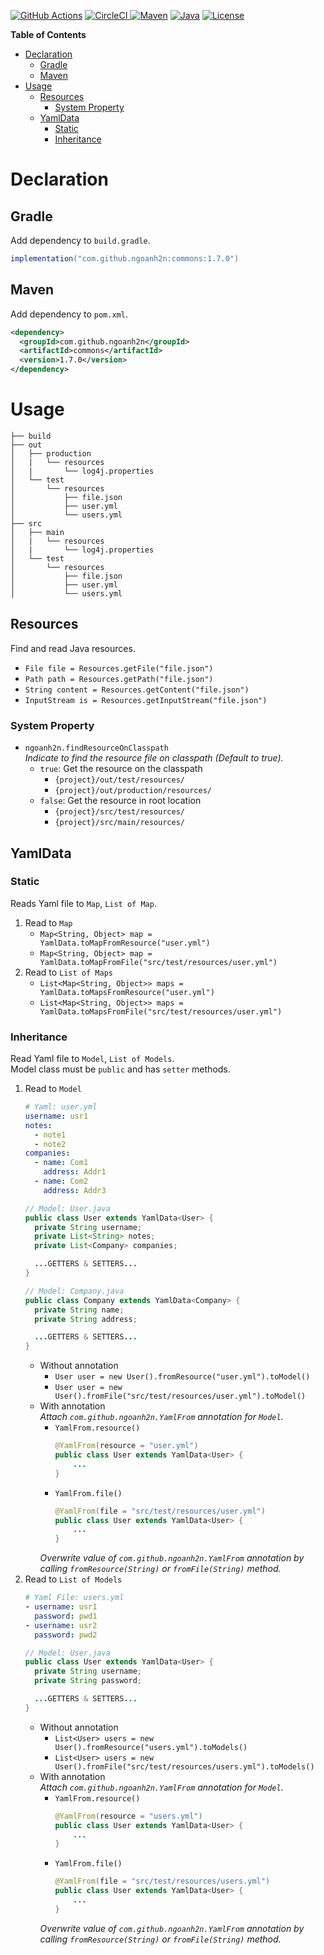 [![GitHub Actions](https://img.shields.io/github/actions/workflow/status/ngoanh2n/commons/build.yml?logo=github&label=GitHub%20Actions)](https://github.com/ngoanh2n/commons/actions/workflows/build.yml)
[![CircleCI](https://img.shields.io/circleci/build/github/ngoanh2n/commons?token=CCIPRJ_V9AVYTzVyEF9A9GMsVD9oF_2ce0fb3410ce42dfee9d8d854bae69d56f206df6&logo=circleci&label=CircleCI)
](https://dl.circleci.com/status-badge/redirect/gh/ngoanh2n/commons/tree/master)
[![Maven](https://img.shields.io/maven-central/v/com.github.ngoanh2n/commons?label=Maven&color=%23276BC0)](https://mvnrepository.com/artifact/com.github.ngoanh2n/commons/1.6.0)
[![Java](https://img.shields.io/badge/Java-17-orange)](https://adoptium.net)
[![License](https://img.shields.io/badge/License-MIT-blueviolet.svg)](https://opensource.org/licenses/MIT)

**Table of Contents**
<!-- TOC -->
* [Declaration](#declaration)
  * [Gradle](#gradle)
  * [Maven](#maven)
* [Usage](#usage)
  * [Resources](#resources)
    * [System Property](#system-property)
  * [YamlData](#yamldata)
    * [Static](#static)
    * [Inheritance](#inheritance)
<!-- TOC -->

# Declaration
## Gradle
Add dependency to `build.gradle`.
```gradle
implementation("com.github.ngoanh2n:commons:1.7.0")
```

## Maven
Add dependency to `pom.xml`.
```xml
<dependency>
  <groupId>com.github.ngoanh2n</groupId>
  <artifactId>commons</artifactId>
  <version>1.7.0</version>
</dependency>
```

# Usage
```
├── build
├── out
│   ├── production
│   |   └── resources
│   |       └── log4j.properties
│   └── test
│       └── resources
│           ├── file.json
│           ├── user.yml
│           └── users.yml
├── src
│   ├── main
│   |   └── resources
│   |       └── log4j.properties
│   └── test
│       └── resources
│           ├── file.json
│           ├── user.yml
│           └── users.yml
```

## Resources
Find and read Java resources.
- `File file = Resources.getFile("file.json")`
- `Path path = Resources.getPath("file.json")`
- `String content = Resources.getContent("file.json")`
- `InputStream is = Resources.getInputStream("file.json")`

### System Property
- `ngoanh2n.findResourceOnClasspath`<br>
  _Indicate to find the resource file on classpath (Default to true)._
  + `true`: Get the resource on the classpath
    + `{project}/out/test/resources/`
    + `{project}/out/production/resources/`
  + `false`: Get the resource in root location
    + `{project}/src/test/resources/`
    + `{project}/src/main/resources/`

## YamlData
### Static
Reads Yaml file to `Map`, `List of Map`.
1. Read to `Map`
   - `Map<String, Object> map = YamlData.toMapFromResource("user.yml")`
   - `Map<String, Object> map = YamlData.toMapFromFile("src/test/resources/user.yml")`
2. Read to `List of Maps`
   - `List<Map<String, Object>> maps = YamlData.toMapsFromResource("user.yml")`
   - `List<Map<String, Object>> maps = YamlData.toMapsFromFile("src/test/resources/user.yml")`

### Inheritance
Read Yaml file to `Model`, `List of Models`.<br>
Model class must be `public` and has `setter` methods.
1. Read to `Model`
    ```yml
    # Yaml: user.yml
    username: usr1
    notes:
      - note1
      - note2
    companies:
      - name: Com1
        address: Addr1
      - name: Com2
        address: Addr3
    ```
    ```java
    // Model: User.java
    public class User extends YamlData<User> {
      private String username;
      private List<String> notes;
      private List<Company> companies;
    
      ...GETTERS & SETTERS...
    }
    ```
    ```java
    // Model: Company.java
    public class Company extends YamlData<Company> {
      private String name;
      private String address;
    
      ...GETTERS & SETTERS...
    }
    ```
    - Without annotation
      - `User user = new User().fromResource("user.yml").toModel()`
      - `User user = new User().fromFile("src/test/resources/user.yml").toModel()`
    - With annotation<br>
      _Attach `com.github.ngoanh2n.YamlFrom` annotation for `Model`._
      - `YamlFrom.resource()`
        ```java
        @YamlFrom(resource = "user.yml")
        public class User extends YamlData<User> {
            ...  
        }
        ```
      - `YamlFrom.file()`
        ```java
        @YamlFrom(file = "src/test/resources/user.yml")
        public class User extends YamlData<User> {
            ...  
        }
        ```
      _Overwrite value of `com.github.ngoanh2n.YamlFrom` annotation by calling `fromResource(String)` or `fromFile(String)` method._
2. Read to `List of Models`
    ```yml
    # Yaml File: users.yml
    - username: usr1
      password: pwd1
    - username: usr2
      password: pwd2
    ```
    ```java
    // Model: User.java
    public class User extends YamlData<User> {
      private String username;
      private String password;
    
      ...GETTERS & SETTERS...
    }
    ```
    - Without annotation
        - `List<User> users = new User().fromResource("users.yml").toModels()`
        - `List<User> users = new User().fromFile("src/test/resources/users.yml").toModels()`
    - With annotation<br>
      _Attach `com.github.ngoanh2n.YamlFrom` annotation for `Model`._
        - `YamlFrom.resource()`
          ```java
          @YamlFrom(resource = "users.yml")
          public class User extends YamlData<User> {
              ...  
          }
          ```
        - `YamlFrom.file()`
          ```java
          @YamlFrom(file = "src/test/resources/users.yml")
          public class User extends YamlData<User> {
              ...  
          }
          ```
      _Overwrite value of `com.github.ngoanh2n.YamlFrom` annotation by calling `fromResource(String)` or `fromFile(String)` method._
